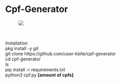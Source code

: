 # Cpf-Generator
<p align="center" style="width: 100px;">
    <img src="https://blog.education-ecosystem.com/wp-content/uploads/2018/12/2_rx0sg1.png"/>
</p>
<br><br>
    Installation<br>
    pkg install -y git<br>
    git clone https://github.com/user-kbite/cpf-generator<br>
    cd cpf-generator<br>
    ls<br>
    pip install -r requirements.txt<br>
    python3 cpf.py <strong>[amount of cpfs]</strong><br>



